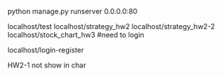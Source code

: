 python manage.py runserver 0.0.0.0:80

localhost/test
localhost/strategy_hw2
localhost/strategy_hw2-2
localhost/stock_chart_hw3 #need to login

localhost/login-register



HW2-1 not show in char